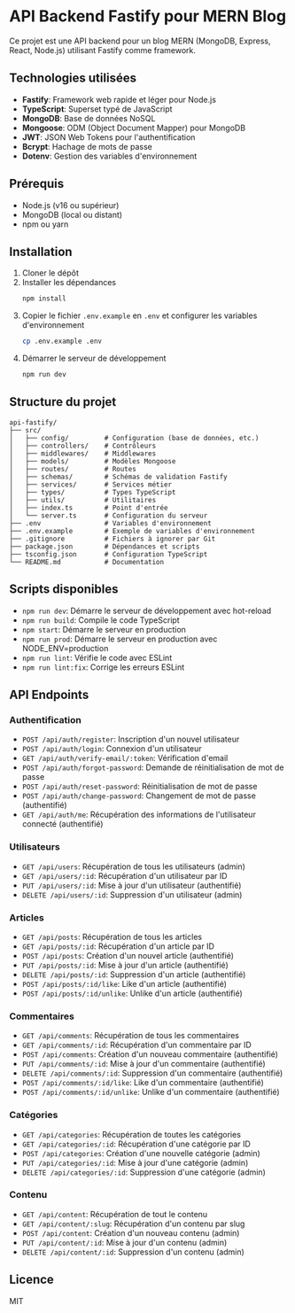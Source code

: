# API Backend Fastify pour MERN Blog

Ce projet est une API backend pour un blog MERN (MongoDB, Express, React, Node.js) utilisant Fastify comme framework.

## Technologies utilisées

- **Fastify**: Framework web rapide et léger pour Node.js
- **TypeScript**: Superset typé de JavaScript
- **MongoDB**: Base de données NoSQL
- **Mongoose**: ODM (Object Document Mapper) pour MongoDB
- **JWT**: JSON Web Tokens pour l'authentification
- **Bcrypt**: Hachage de mots de passe
- **Dotenv**: Gestion des variables d'environnement

## Prérequis

- Node.js (v16 ou supérieur)
- MongoDB (local ou distant)
- npm ou yarn

## Installation

1. Cloner le dépôt
2. Installer les dépendances
   ```bash
   npm install
   ```
3. Copier le fichier `.env.example` en `.env` et configurer les variables d'environnement
   ```bash
   cp .env.example .env
   ```
4. Démarrer le serveur de développement
   ```bash
   npm run dev
   ```

## Structure du projet

```
api-fastify/
├── src/
│   ├── config/         # Configuration (base de données, etc.)
│   ├── controllers/    # Contrôleurs
│   ├── middlewares/    # Middlewares
│   ├── models/         # Modèles Mongoose
│   ├── routes/         # Routes
│   ├── schemas/        # Schémas de validation Fastify
│   ├── services/       # Services métier
│   ├── types/          # Types TypeScript
│   ├── utils/          # Utilitaires
│   ├── index.ts        # Point d'entrée
│   └── server.ts       # Configuration du serveur
├── .env                # Variables d'environnement
├── .env.example        # Exemple de variables d'environnement
├── .gitignore          # Fichiers à ignorer par Git
├── package.json        # Dépendances et scripts
├── tsconfig.json       # Configuration TypeScript
└── README.md           # Documentation
```

## Scripts disponibles

- `npm run dev`: Démarre le serveur de développement avec hot-reload
- `npm run build`: Compile le code TypeScript
- `npm start`: Démarre le serveur en production
- `npm run prod`: Démarre le serveur en production avec NODE_ENV=production
- `npm run lint`: Vérifie le code avec ESLint
- `npm run lint:fix`: Corrige les erreurs ESLint

## API Endpoints

### Authentification

- `POST /api/auth/register`: Inscription d'un nouvel utilisateur
- `POST /api/auth/login`: Connexion d'un utilisateur
- `GET /api/auth/verify-email/:token`: Vérification d'email
- `POST /api/auth/forgot-password`: Demande de réinitialisation de mot de passe
- `POST /api/auth/reset-password`: Réinitialisation de mot de passe
- `POST /api/auth/change-password`: Changement de mot de passe (authentifié)
- `GET /api/auth/me`: Récupération des informations de l'utilisateur connecté (authentifié)

### Utilisateurs

- `GET /api/users`: Récupération de tous les utilisateurs (admin)
- `GET /api/users/:id`: Récupération d'un utilisateur par ID
- `PUT /api/users/:id`: Mise à jour d'un utilisateur (authentifié)
- `DELETE /api/users/:id`: Suppression d'un utilisateur (admin)

### Articles

- `GET /api/posts`: Récupération de tous les articles
- `GET /api/posts/:id`: Récupération d'un article par ID
- `POST /api/posts`: Création d'un nouvel article (authentifié)
- `PUT /api/posts/:id`: Mise à jour d'un article (authentifié)
- `DELETE /api/posts/:id`: Suppression d'un article (authentifié)
- `POST /api/posts/:id/like`: Like d'un article (authentifié)
- `POST /api/posts/:id/unlike`: Unlike d'un article (authentifié)

### Commentaires

- `GET /api/comments`: Récupération de tous les commentaires
- `GET /api/comments/:id`: Récupération d'un commentaire par ID
- `POST /api/comments`: Création d'un nouveau commentaire (authentifié)
- `PUT /api/comments/:id`: Mise à jour d'un commentaire (authentifié)
- `DELETE /api/comments/:id`: Suppression d'un commentaire (authentifié)
- `POST /api/comments/:id/like`: Like d'un commentaire (authentifié)
- `POST /api/comments/:id/unlike`: Unlike d'un commentaire (authentifié)

### Catégories

- `GET /api/categories`: Récupération de toutes les catégories
- `GET /api/categories/:id`: Récupération d'une catégorie par ID
- `POST /api/categories`: Création d'une nouvelle catégorie (admin)
- `PUT /api/categories/:id`: Mise à jour d'une catégorie (admin)
- `DELETE /api/categories/:id`: Suppression d'une catégorie (admin)

### Contenu

- `GET /api/content`: Récupération de tout le contenu
- `GET /api/content/:slug`: Récupération d'un contenu par slug
- `POST /api/content`: Création d'un nouveau contenu (admin)
- `PUT /api/content/:id`: Mise à jour d'un contenu (admin)
- `DELETE /api/content/:id`: Suppression d'un contenu (admin)

## Licence

MIT
